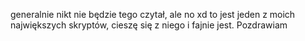 generalnie nikt nie będzie tego czytał, ale no xd
to jest jeden z moich największych skryptów, cieszę się z niego i fajnie jest.
Pozdrawiam
